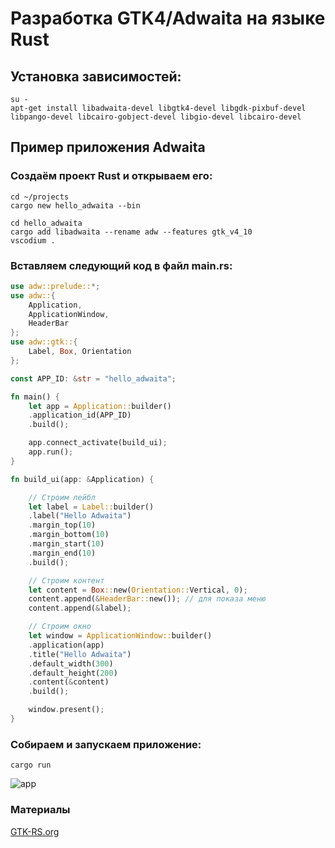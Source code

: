 # Разработка GTK4/Adwaita на языке Rust

## Установка зависимостей:

```shell
su - 
apt-get install libadwaita-devel libgtk4-devel libgdk-pixbuf-devel libpango-devel libcairo-gobject-devel libgio-devel libcairo-devel
```

## Пример приложения Adwaita

### Создаём проект Rust и открываем его:

```shell
cd ~/projects
cargo new hello_adwaita --bin

cd hello_adwaita
cargo add libadwaita --rename adw --features gtk_v4_10
vscodium .
```

### Вставляем следующий код в файл main.rs:

```rust
use adw::prelude::*;
use adw::{
    Application, 
    ApplicationWindow,
    HeaderBar
};
use adw::gtk::{
    Label, Box, Orientation
};

const APP_ID: &str = "hello_adwaita";

fn main() {
    let app = Application::builder()
    .application_id(APP_ID)
    .build();

    app.connect_activate(build_ui);
    app.run();
}

fn build_ui(app: &Application) {

    // Строим лейбл
    let label = Label::builder()
    .label("Hello Adwaita")
    .margin_top(10)
    .margin_bottom(10)
    .margin_start(10)
    .margin_end(10)
    .build();

    // Строим контент
    let content = Box::new(Orientation::Vertical, 0);
    content.append(&HeaderBar::new()); // для показа меню
    content.append(&label);

    // Строим окно
    let window = ApplicationWindow::builder()
    .application(app)
    .title("Hello Adwaita")
    .default_width(300)
    .default_height(200)
    .content(&content)
    .build();

    window.present();
}
```

### Собираем и запускаем приложение:

```shell
cargo run
```

![app](/rust/gtk4-applications/app.png)

### Материалы

[GTK-RS.org](https://gtk-rs.org)
